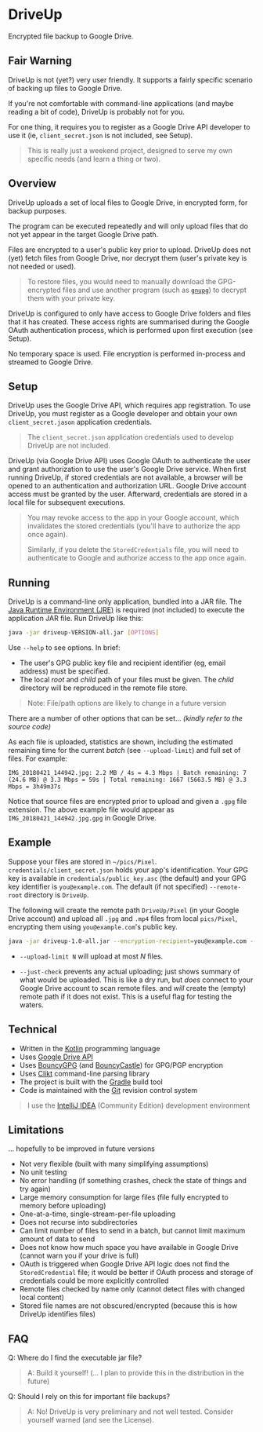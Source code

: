 # DriveUp

Encrypted file backup to Google Drive.

## Fair Warning

DriveUp is not (yet?) very user friendly. It supports a fairly specific scenario of backing up files to Google Drive. 

If you're not comfortable with command-line applications (and maybe reading a bit of code), DriveUp is probably not for you.

For one thing, it requires you to register as a Google Drive API developer to use it (ie, `client_secret.json` is not included, see Setup).

> This is really just a weekend project, designed to serve my own specific needs (and learn a thing or two).

## Overview

DriveUp uploads a set of local files to Google Drive, in encrypted form, for backup purposes.

The program can be executed repeatedly and will only upload files that do not yet appear in the target Google Drive path. 

Files are encrypted to a user's public key prior to upload. DriveUp does not (yet) fetch files from Google Drive, nor decrypt them (user's private key is not needed or used).

> To restore files, you would need to manually download the GPG-encrypted files and use another program (such as [`gnupg`](https://gnupg.org/)) to decrypt them with your private key.

DriveUp is configured to only have access to Google Drive folders and files that it has created. These access rights are summarised during the Google OAuth authentication process, which is performed upon first execution (see Setup).

No temporary space is used. File encryption is performed in-process and streamed to Google Drive.

## Setup

DriveUp uses the Google Drive API, which requires app registration. To use DriveUp, you must register as a Google developer and obtain your own `client_secret.jason` application credentials.

> The `client_secret.json` application credentials used to develop DriveUp are not included.

DriveUp (via Google Drive API) uses Google OAuth to authenticate the user and grant authorization to use the user's Google Drive service. When first running DriveUp, if stored credentials are not available, a browser will be opened to an authentication and authorization URL. Google Drive account access must be granted by the user. Afterward, credentials are stored in a local file for subsequent executions.

> You may revoke access to the app in your Google account, which invalidates the stored credentials (you'll have to authorize the app once again).
>
> Similarly, if you delete the `StoredCredentials` file, you will need to authenticate to Google and authorize access to the app once again.

## Running

DriveUp is a command-line only application, bundled into a JAR file. The [Java Runtime Environment (JRE)](https://java.com/) is required (not included) to execute the application JAR file. Run DriveUp like this:

```bash
java -jar driveup-VERSION-all.jar [OPTIONS]
```

Use `--help` to see options. In brief:

* The user's GPG public key file and recipient identifier (eg, email address) must be specified.
* The local _root_ and _child_ path of your files must be given. The _child_ directory will be reproduced in the remote file store.

> Note: File/path options are likely to change in a future version

There are a number of other options that can be set... _(kindly refer to the source code)_

As each file is uploaded, statistics are shown, including the estimated remaining time for the current _batch_ (see `--upload-limit`) and full set of files. For example:

```text
IMG_20180421_144942.jpg: 2.2 MB / 4s = 4.3 Mbps | Batch remaining: 7 (24.6 MB) @ 3.3 Mbps = 59s | Total remaining: 1667 (5663.5 MB) @ 3.3 Mbps = 3h49m37s
```

Notice that source files are encrypted prior to upload and given a `.gpg` file extension. The above example file would appear as `IMG_20180421_144942.jpg.gpg` in Google Drive.

## Example

Suppose your files are stored in `~/pics/Pixel`. `credentials/client_secret.json` holds your app's identification. Your GPG key is available in `credentials/public_key.asc` (the default) and your GPG key identifier is `you@example.com`. The default (if not specified) `--remote-root` directory is `DriveUp`.

The following will create the remote path `DriveUp/Pixel` (in your Google Drive account) and upload all `.jpg` and `.mp4` files from local `pics/Pixel`, encrypting them using `you@example.com`'s public key.

```bash
java -jar driveup-1.0-all.jar --encryption-recipient=you@example.com --local-root ~/pics/ --local-child Pixel --file-extensions jpg,mp4 --upload-limit 10 --just-check
```

* `--upload-limit N` will upload at most _N_ files. 

* `--just-check` prevents any actual uploading; just shows summary of what would be uploaded. This is like a dry run, but _does_ connect to your Google Drive account to scan remote files. and _will_ create the (empty) remote path if it does not exist. This is a useful flag for testing the waters.

## Technical

* Written in the [Kotlin](https://kotlinlang.org/) programming language
* Uses [Google Drive API](https://developers.google.com/drive/)
* Uses [BouncyGPG](https://github.com/neuhalje/bouncy-gpg) (and [BouncyCastle](https://bouncycastle.org/)) for GPG/PGP encryption
* Uses [Clikt](https://ajalt.github.io/clikt/) command-line parsing library
* The project is built with the [Gradle](https://gradle.org/) build tool
* Code is maintained with the [Git](https://git-scm.com/) revision control system

> I use the [IntelliJ IDEA](https://www.jetbrains.com/idea/) (Community Edition) development environment

## Limitations

... hopefully to be improved in future versions

* Not very flexible (built with many simplifying assumptions)
* No unit testing
* No error handling (if something crashes, check the state of things and try again)
* Large memory consumption for large files (file fully encrypted to memory before uploading)
* One-at-a-time, single-stream-per-file uploading
* Does not recurse into subdirectories
* Can limit number of files to send in a batch, but cannot limit maximum amount of data to send
* Does not know how much space you have available in Google Drive (cannot warn you if your drive is full)
* OAuth is triggered when Google Drive API logic does not find the `StoredCredential` file; it would be better if OAuth process and storage of credentials could be more explicitly controlled
* Remote files checked by name only (cannot detect files with changed local content)
* Stored file names are not obscured/encrypted (because this is how DriveUp identifies files)

## FAQ

Q: Where do I find the executable jar file? 

> A: Build it yourself! (... I plan to provide this in the distribution in the future)

Q: Should I rely on this for important file backups?

> A: No! DriveUp is very preliminary and not well tested. Consider yourself warned (and see the License).
